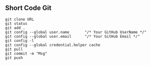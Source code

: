 ## Short Code Git
    git clone URL 
    git status 
    git add . 
    git config --global user.name       "/* Your GitHub UserName */" 
    git config --global user.email      "/* Your GitHub Email */" 
    git config -l 
    git config --global credential.helper cache 
    git pull 
    git commit -m "Msg" 
    git push 
    
